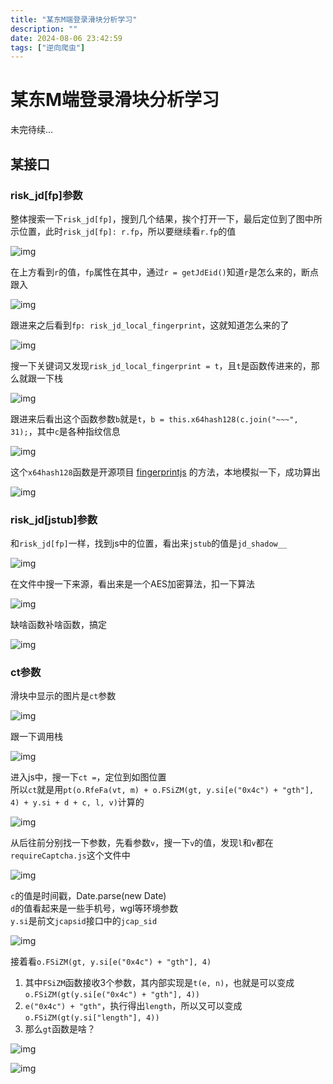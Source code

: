```yaml
---
title: "某东M端登录滑块分析学习"
description: ""
date: 2024-08-06 23:42:59
tags: ["逆向爬虫"]
---
```


# 某东M端登录滑块分析学习

未完待续...

## 某接口

### risk_jd[fp]参数

整体搜索一下`risk_jd[fp]`，搜到几个结果，挨个打开一下，最后定位到了图中所示位置，此时`risk_jd[fp]: r.fp`，所以要继续看`r.fp`的值

![img](./20240806101.png)

在上方看到`r`的值，`fp`属性在其中，通过`r = getJdEid()`知道`r`是怎么来的，断点跟入

![img](./20240806102.png)

跟进来之后看到`fp: risk_jd_local_fingerprint`，这就知道怎么来的了

![img](./20240806103.png)

搜一下关键词又发现`risk_jd_local_fingerprint = t`，且`t`是函数传进来的，那么就跟一下栈

![img](./20240806104.png)

跟进来后看出这个函数参数`b`就是`t`，`b = this.x64hash128(c.join("~~~", 31);`，其中`c`是各种指纹信息

![img](./20240806105.png)

这个`x64hash128`函数是开源项目 [fingerprintjs](https://github.com/fingerprintjs/fingerprintjs) 的方法，本地模拟一下，成功算出

![img](./20240806106.png)

### risk_jd[jstub]参数

和`risk_jd[fp]`一样，找到js中的位置，看出来`jstub`的值是`jd_shadow__`

![img](./20240806107.png)

在文件中搜一下来源，看出来是一个AES加密算法，扣一下算法

![img](./20240806108.png)

缺啥函数补啥函数，搞定

![img](./20240806109.png)

### ct参数

滑块中显示的图片是`ct`参数

![img](./20240806110.png)

跟一下调用栈

![img](./20240806111.png)

进入js中，搜一下`ct =`，定位到如图位置  
所以`ct`就是用`pt(o.RfeFa(vt, m) + o.FSiZM(gt, y.si[e("0x4c") + "gth"], 4) + y.si + d + c, l, v)`计算的

![img](./20240806112.png)

从后往前分别找一下参数，先看参数`v`，搜一下`v`的值，发现`l`和`v`都在`requireCaptcha.js`这个文件中

![img](./20240806113.png)

`c`的值是时间戳，Date.parse(new Date)  
`d`的值看起来是一些手机号，wgl等环境参数  
`y.si`是前文`jcapsid`接口中的`jcap_sid`

![img](./20240806114.png)

接着看`o.FSiZM(gt, y.si[e("0x4c") + "gth"], 4)`  
1. 其中`FSiZM`函数接收3个参数，其内部实现是`t(e, n)`，也就是可以变成`o.FSiZM(gt(y.si[e("0x4c") + "gth"], 4))`  
2. `e("0x4c") + "gth"`，执行得出`length`，所以又可以变成`o.FSiZM(gt(y.si["length"], 4))`  
3. 那么`gt`函数是啥？

![img](./20240806115.png)

![img](./20240806116.png)

